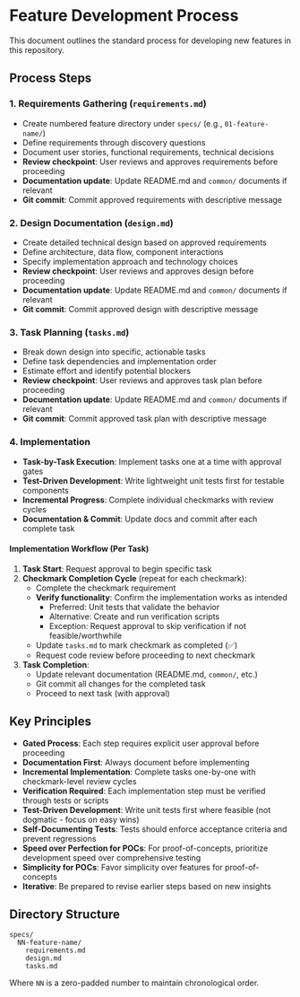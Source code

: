 # Feature Development Process

This document outlines the standard process for developing new features in this repository.

## Process Steps

### 1. Requirements Gathering (`requirements.md`)
- Create numbered feature directory under `specs/` (e.g., `01-feature-name/`)
- Define requirements through discovery questions
- Document user stories, functional requirements, technical decisions
- **Review checkpoint**: User reviews and approves requirements before proceeding
- **Documentation update**: Update README.md and `common/` documents if relevant
- **Git commit**: Commit approved requirements with descriptive message

### 2. Design Documentation (`design.md`)
- Create detailed technical design based on approved requirements
- Define architecture, data flow, component interactions
- Specify implementation approach and technology choices
- **Review checkpoint**: User reviews and approves design before proceeding
- **Documentation update**: Update README.md and `common/` documents if relevant
- **Git commit**: Commit approved design with descriptive message

### 3. Task Planning (`tasks.md`)
- Break down design into specific, actionable tasks
- Define task dependencies and implementation order
- Estimate effort and identify potential blockers
- **Review checkpoint**: User reviews and approves task plan before proceeding
- **Documentation update**: Update README.md and `common/` documents if relevant
- **Git commit**: Commit approved task plan with descriptive message

### 4. Implementation
- **Task-by-Task Execution**: Implement tasks one at a time with approval gates
- **Test-Driven Development**: Write lightweight unit tests first for testable components
- **Incremental Progress**: Complete individual checkmarks with review cycles
- **Documentation & Commit**: Update docs and commit after each complete task

#### Implementation Workflow (Per Task)
1. **Task Start**: Request approval to begin specific task
2. **Checkmark Completion Cycle** (repeat for each checkmark):
   - Complete the checkmark requirement
   - **Verify functionality**: Confirm the implementation works as intended
     - Preferred: Unit tests that validate the behavior
     - Alternative: Create and run verification scripts
     - Exception: Request approval to skip verification if not feasible/worthwhile
   - Update `tasks.md` to mark checkmark as completed (✅)
   - Request code review before proceeding to next checkmark
3. **Task Completion**:
   - Update relevant documentation (README.md, `common/`, etc.)
   - Git commit all changes for the completed task
   - Proceed to next task (with approval)

## Key Principles
- **Gated Process**: Each step requires explicit user approval before proceeding
- **Documentation First**: Always document before implementing
- **Incremental Implementation**: Complete tasks one-by-one with checkmark-level review cycles
- **Verification Required**: Each implementation step must be verified through tests or scripts
- **Test-Driven Development**: Write unit tests first where feasible (not dogmatic - focus on easy wins)
- **Self-Documenting Tests**: Tests should enforce acceptance criteria and prevent regressions
- **Speed over Perfection for POCs**: For proof-of-concepts, prioritize development speed over comprehensive testing
- **Simplicity for POCs**: Favor simplicity over features for proof-of-concepts
- **Iterative**: Be prepared to revise earlier steps based on new insights

## Directory Structure
```
specs/
  NN-feature-name/
    requirements.md
    design.md
    tasks.md
```

Where `NN` is a zero-padded number to maintain chronological order.
